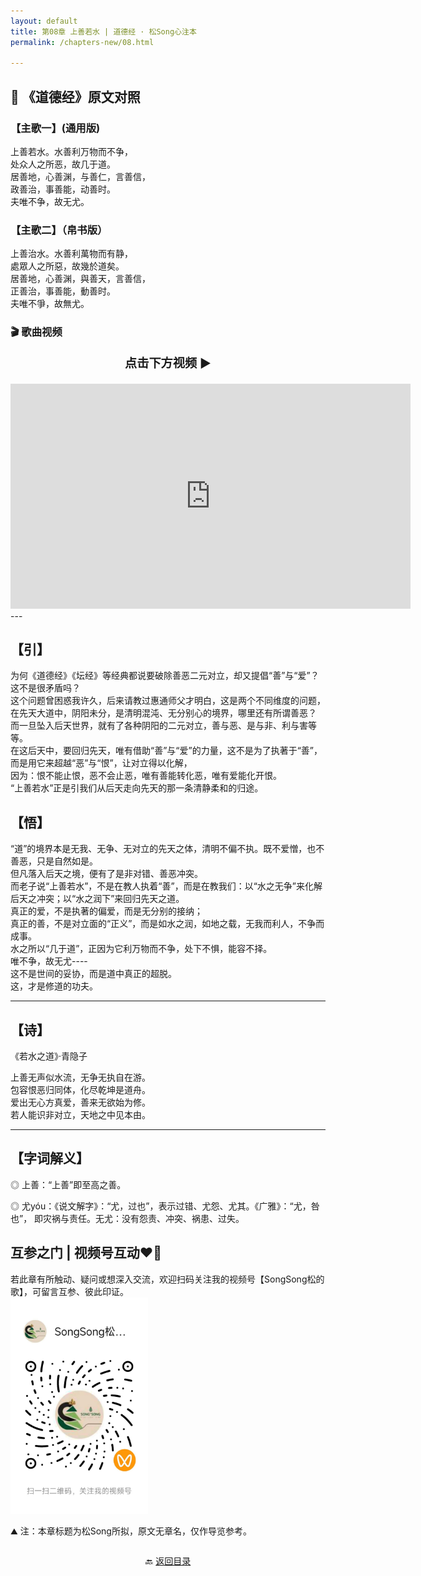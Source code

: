 ```yaml
---
layout: default
title: 第08章 上善若水 | 道德经 · 松Song心注本
permalink: /chapters-new/08.html

---
```


##  📜 《道德经》原文对照
### 【主歌一】(通用版)
上善若水。水善利万物而不争，<br>
处众人之所恶，故几于道。<br>
居善地，心善渊，与善仁，言善信，<br>
政善治，事善能，动善时。<br>
夫唯不争，故无尤。<br>

### 【主歌二】（帛书版）
上善治水。水善利萬物而有静，<br>
處眾人之所惡，故幾於道矣。<br>
居善地，心善渊，與善天，言善信，<br>
正善治，事善能，動善时。<br>
夫唯不爭，故無尤。<br>

### 🎬 歌曲视频
<p style="text-align:center; font-size:1.2rem; font-weight:bold;">
  点击下方视频 ▶️
</p>

<iframe
  src="https://streamable.com/e/uycl71"
  width="640"
  height="360"
  frameborder="0"
  allowfullscreen
  loading="lazy">
</iframe>
---

## 【引】
为何《道德经》《坛经》等经典都说要破除善恶二元对立，却又提倡“善”与“爱”？这不是很矛盾吗？<br>
这个问题曾困惑我许久，后来请教过惠通师父才明白，这是两个不同维度的问题，在先天大道中，阴阳未分，是清明混沌、无分别心的境界，哪里还有所谓善恶？<br>
而一旦坠入后天世界，就有了各种阴阳的二元对立，善与恶、是与非、利与害等等。<br>
在这后天中，要回归先天，唯有借助“善”与“爱”的力量，这不是为了执著于“善”，而是用它来超越“恶”与“恨”，让对立得以化解，<br>
因为：恨不能止恨，恶不会止恶，唯有善能转化恶，唯有爱能化开恨。<br>
“上善若水”正是引我们从后天走向先天的那一条清静柔和的归途。<br>
   
## 【悟】
“道”的境界本是无我、无争、无对立的先天之体，清明不偏不执。既不爱憎，也不善恶，只是自然如是。<br>
但凡落入后天之境，便有了是非对错、善恶冲突。<br>
而老子说“上善若水”，不是在教人执着“善”，而是在教我们：以“水之无争”来化解后天之冲突；以“水之润下”来回归先天之道。<br>
真正的爱，不是执著的偏爱，而是无分别的接纳；<br>
真正的善，不是对立面的“正义”，而是如水之润，如地之载，无我而利人，不争而成事。<br>
水之所以“几于道”，正因为它利万物而不争，处下不惧，能容不择。<br>
唯不争，故无尤----<br>
这不是世间的妥协，而是道中真正的超脱。<br>
这，才是修道的功夫。 <br>

---
 
## 【诗】
《若水之道》·青隐子<br>

上善无声似水流，无争无执自在游。<br>
包容恨恶归同体，化尽乾坤是道舟。<br>
爱出无心方真爱，善来无欲始为修。<br>
若人能识非对立，天地之中见本由。<br>

---

## 【字词解义】

◎ 上善：“上善”即至高之善。<br>

◎ 尤yóu：《说文解字》：“尤，过也”，表示过错、尤怨、尤其。《广雅》：“尤，咎也”， 即灾祸与责任。无尤：没有怨责、冲突、祸患、过失。<br>

##  互参之门 | 视频号互动❤️🤝

若此章有所触动、疑问或想深入交流，欢迎扫码关注我的视频号【SongSong松的歌】，可留言互参、彼此印证。<br>
<img src="../img/qrcode_songsong.jpg" alt="扫码进入视频号" width="220">

⛰️ 注：本章标题为松Song所拟，原文无章名，仅作导览参考。<br>

<p style="text-align:center; margin-top:2em;">
  🔙 <a href="{{ '/' | relative_url }}#catalog">返回目录</a>
</p>

